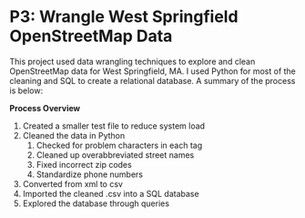 # P3: Wrangle West Springfield OpenStreetMap Data
This project used data wrangling techniques to explore and clean OpenStreetMap data for West Springfield, MA.  I used Python for most of the cleaning and SQL to create a relational database.  A summary of the process is below:

**Process Overview**
1. Created a smaller test file to reduce system load
2. Cleaned the data in Python
    1. Checked for problem characters in each tag
    2. Cleaned up overabbreviated street names
    3. Fixed incorrect zip codes
    4. Standardize phone numbers
5. Converted from xml to csv
6. Imported the cleaned .csv into a SQL database
7. Explored the database through queries
